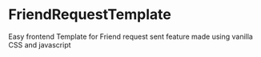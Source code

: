 # FriendRequestTemplate
Easy frontend Template for Friend request sent feature
made using vanilla CSS and javascript

